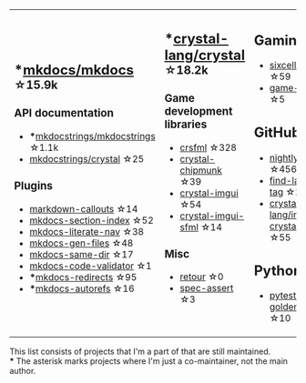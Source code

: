 <table><tr><td>

## **\***[mkdocs/mkdocs](https://github.com/mkdocs/mkdocs) <sup>☆15.9k</sup>

### API documentation

* **\***[mkdocstrings/mkdocstrings](https://github.com/mkdocstrings/mkdocstrings) ☆1.1k
* [mkdocstrings/crystal](https://github.com/mkdocstrings/crystal) ☆25

### Plugins

* [markdown-callouts](https://github.com/oprypin/markdown-callouts) ☆14
* [mkdocs-section-index](https://github.com/oprypin/mkdocs-section-index) ☆52
* [mkdocs-literate-nav](https://github.com/oprypin/mkdocs-literate-nav) ☆38
* [mkdocs-gen-files](https://github.com/oprypin/mkdocs-gen-files) ☆48
* [mkdocs-same-dir](https://github.com/oprypin/mkdocs-same-dir) ☆17
* [mkdocs-code-validator](https://github.com/oprypin/mkdocs-code-validator) ☆1
* **\***[mkdocs-redirects](https://github.com/mkdocs/mkdocs-redirects) ☆95
* **\***[mkdocs-autorefs](https://github.com/mkdocstrings/autorefs) ☆16

</td><td>

## **\***[crystal-lang/crystal](https://github.com/crystal-lang/crystal) <sup>☆18.2k</sup>

### Game development libraries

* [crsfml](https://github.com/oprypin/crsfml) ☆328
* [crystal-chipmunk](https://github.com/oprypin/crystal-chipmunk) ☆39
* [crystal-imgui](https://github.com/oprypin/crystal-imgui) ☆54
* [crystal-imgui-sfml](https://github.com/oprypin/crystal-imgui-sfml) ☆14

### Misc

* [retour](https://github.com/oprypin/retour) ☆0
* [spec-assert](https://github.com/oprypin/spec-assert) ☆3
  
&nbsp;

</td><td>

## Gaming

* [sixcells](https://github.com/oprypin/sixcells) ☆59
* [game-bots](https://github.com/oprypin/game-bots) ☆5

## GitHub

* [nightly.link](https://github.com/oprypin/nightly.link) ☆456
* [find-latest-tag](https://github.com/oprypin/find-latest-tag) ☆26
* [crystal-lang/install-crystal](https://github.com/crystal-lang/install-crystal) ☆55

## Python

* [pytest-golden](https://github.com/oprypin/pytest-golden) ☆10

</tr></table>

This list consists of projects that I'm a part of that are still maintained.  
**\*** The asterisk marks projects where I'm just a co-maintainer, not the main author.
